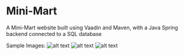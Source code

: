 # Mini-Mart
A Mini-Mart website built using Vaadin and Maven, with a Java Spring backend connected to a SQL database

Sample Images:
![alt text](https://i.imgur.com/DQowv7e.png)
![alt text](https://i.imgur.com/O6ter5J.png)
![alt text](https://i.imgur.com/WOile8Q.png)
